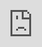 ```yaml
---
layout: page
title: Spring 2020 Schedule
published: true
---
```


TBD We're working on the schedule...

<iframe src="https://docs.google.com/document/d/e/2PACX-1vRM92Ic9oOgeRswcM4Oph1Ogl_qKjvo3r4xqKa8q8A-FA61yXnS8tD2_KJ80KVQNT5c2wop3z6bZsFi/pub?embedded=true" frameborder="0" allowfullscreen style="position:absolute;top:0;left:0;width:100%;height:100%;"></iframe>
